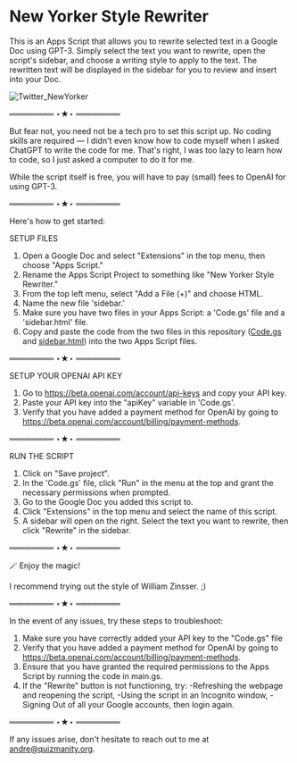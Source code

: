 # New Yorker Style Rewriter
This is an Apps Script that allows you to rewrite selected text in a Google Doc using GPT-3. Simply select the text you want to rewrite, open the script's sidebar, and choose a writing style to apply to the text. The rewritten text will be displayed in the sidebar for you to review and insert into your Doc.

![Twitter_NewYorker](https://user-images.githubusercontent.com/36070121/208753506-93e2b366-7471-4b0c-bded-6c453be7fd44.png)

════════ ⋆★⋆ ════════

But fear not, you need not be a tech pro to set this script up. No coding skills are required — I didn't even know how to code myself when I asked ChatGPT to write the code for me. That's right, I was too lazy to learn how to code, so I just asked a computer to do it for me. 

While the script itself is free, you will have to pay (small) fees to OpenAI for using GPT-3.

════════ ⋆★⋆ ════════

Here's how to get started:

SETUP FILES  
1. Open a Google Doc and select "Extensions" in the top menu, then choose "Apps Script."
2. Rename the Apps Script Project to something like "New Yorker Style Rewriter."
3. From the top left menu, select "Add a File (+)" and choose HTML.
4. Name the new file 'sidebar.'
5. Make sure you have two files in your Apps Script: a 'Code.gs' file and a 'sidebar.html' file.
6. Copy and paste the code from the two files in this repository ([Code.gs](https://github.com/andref2015/New-Yorker-Style-Rewriter/blob/main/Code.gs) and [sidebar.html](https://github.com/andref2015/New-Yorker-Style-Rewriter/blob/main/sidebar.html)) into the two Apps Script files.

════════ ⋆★⋆ ════════

SETUP YOUR OPENAI API KEY  
1. Go to https://beta.openai.com/account/api-keys and copy your API key.  
2. Paste your API key into the "apiKey" variable in 'Code.gs'. 
3. Verify that you have added a payment method for OpenAI by going to https://beta.openai.com/account/billing/payment-methods.

════════ ⋆★⋆ ════════

RUN THE SCRIPT  
1. Click on "Save project". 
2. In the 'Code.gs' file, click "Run" in the menu at the top and grant the necessary permissions when prompted.  
3. Go to the Google Doc you added this script to.  
4. Click "Extensions" in the top menu and select the name of this script.  
5. A sidebar will open on the right. Select the text you want to rewrite, then click "Rewrite" in the sidebar.  


════════ ⋆★⋆ ════════

🪄
Enjoy the magic! 

I recommend trying out the style of William Zinsser. ;)

════════ ⋆★⋆ ════════

In the event of any issues, try these steps to troubleshoot:
1. Make sure you have correctly added your API key to the "Code.gs" file 
2. Verify that you have added a payment method for OpenAI by going to https://beta.openai.com/account/billing/payment-methods.
3. Ensure that you have granted the required permissions to the Apps Script by running the code in main.gs.
4. If the "Rewrite" button is not functioning, try:
  -Refreshing the webpage and reopening the script,
  -Using the script in an Incognito window,
  -Signing Out of all your Google accounts, then login again.

════════ ⋆★⋆ ════════

If any issues arise, don't hesitate to reach out to me at andre@quizmanity.org.
